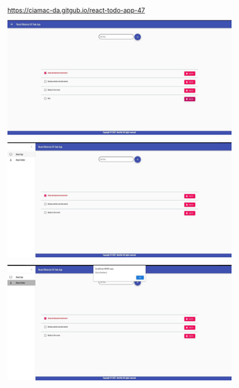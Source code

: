 https://ciamac-da.gitgub.io/react-todo-app-47

![](public/assets/1.jpg)

![](public/assets/2.jpg)

![](public/assets/3.jpg)
